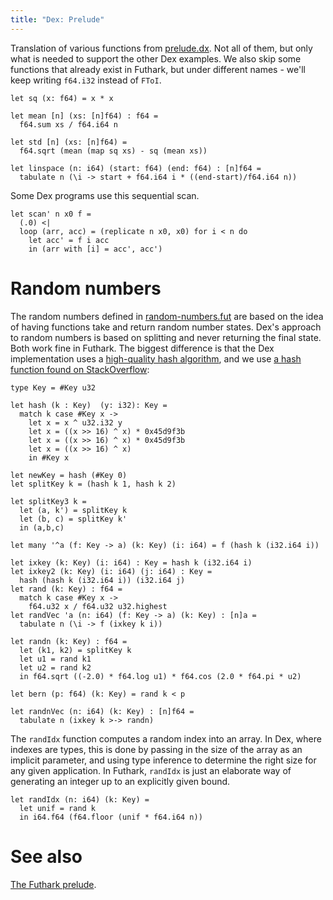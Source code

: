 ```yaml
---
title: "Dex: Prelude"
---
```


Translation of various functions from
[prelude.dx](https://google-research.github.io/dex-lang/prelude.html).
Not all of them, but only what is needed to support the other Dex
examples.  We also skip some functions that already exist in
Futhark, but under different names - we'll keep writing `f64.i32`
instead of `FToI`.

```futhark
let sq (x: f64) = x * x

let mean [n] (xs: [n]f64) : f64 =
  f64.sum xs / f64.i64 n

let std [n] (xs: [n]f64) =
  f64.sqrt (mean (map sq xs) - sq (mean xs))

let linspace (n: i64) (start: f64) (end: f64) : [n]f64 =
  tabulate n (\i -> start + f64.i64 i * ((end-start)/f64.i64 n))
```

Some Dex programs use this sequential scan.

```futhark
let scan' n x0 f =
  (.0) <|
  loop (arr, acc) = (replicate n x0, x0) for i < n do
    let acc' = f i acc
    in (arr with [i] = acc', acc')
```

# Random numbers

The random numbers defined in
[random-numbers.fut](random-numbers.html) are based on the idea of
having functions take and return random number states.  Dex's
approach to random numbers is based on splitting and never
returning the final state.  Both work fine in Futhark.  The biggest
difference is that the Dex implementation uses a [high-quality hash
algorithm](https://github.com/sitmo/threefry), and we use [a hash
function found on
StackOverflow](https://stackoverflow.com/questions/664014/what-integer-hash-function-are-good-that-accepts-an-integer-hash-key/12996028#12996028):

```futhark
type Key = #Key u32

let hash (k : Key)  (y: i32): Key =
  match k case #Key x ->
    let x = x ^ u32.i32 y
    let x = ((x >> 16) ^ x) * 0x45d9f3b
    let x = ((x >> 16) ^ x) * 0x45d9f3b
    let x = ((x >> 16) ^ x)
    in #Key x

let newKey = hash (#Key 0)
let splitKey k = (hash k 1, hash k 2)

let splitKey3 k =
  let (a, k') = splitKey k
  let (b, c) = splitKey k'
  in (a,b,c)

let many '^a (f: Key -> a) (k: Key) (i: i64) = f (hash k (i32.i64 i))

let ixkey (k: Key) (i: i64) : Key = hash k (i32.i64 i)
let ixkey2 (k: Key) (i: i64) (j: i64) : Key =
  hash (hash k (i32.i64 i)) (i32.i64 j)
let rand (k: Key) : f64 =
  match k case #Key x ->
    f64.u32 x / f64.u32 u32.highest
let randVec 'a (n: i64) (f: Key -> a) (k: Key) : [n]a =
  tabulate n (\i -> f (ixkey k i))

let randn (k: Key) : f64 =
  let (k1, k2) = splitKey k
  let u1 = rand k1
  let u2 = rand k2
  in f64.sqrt ((-2.0) * f64.log u1) * f64.cos (2.0 * f64.pi * u2)

let bern (p: f64) (k: Key) = rand k < p

let randnVec (n: i64) (k: Key) : [n]f64 =
  tabulate n (ixkey k >-> randn)
```

The `randIdx` function computes a random index into an array.  In
Dex, where indexes are types, this is done by passing in the size
of the array as an implicit parameter, and using type inference to
determine the right size for any given application.  In Futhark,
`randIdx` is just an elaborate way of generating an integer up to
an explicitly given bound.

```futhark
let randIdx (n: i64) (k: Key) =
  let unif = rand k
  in i64.f64 (f64.floor (unif * f64.i64 n))
```

# See also

[The Futhark
prelude](https://futhark-lang.org/docs/prelude/doc/prelude/prelude.html).
